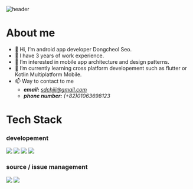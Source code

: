 ![header](https://capsule-render.vercel.app/api?type=wave&color=3DDC84&height=300&section=header&text=Dongcheol%20Seo&fontSize=90&fontColor=000000&fontAlignY=40)

# About me
- 👋 Hi, I’m android app developer Dongcheol Seo.
- 💼 I have 3 years of work experience. 
- 👀 I’m interested in mobile app architecture and design patterns.   
- 🌱 I’m currently learning cross platform developement such as flutter or Kotlin Multiplatform Mobile.   
- 📫 Way to contact to me  
  + ***email:** sdchjjj@gmail.com*   
  + ***phone number:** (+82)01063698123*

# Tech Stack
<!--<img src="https://img.shields.io/badge/표시할이름-색상?style=for-the-badge&logo=기술스택아이콘&logoColor=white">-->

### developement
<img src="https://img.shields.io/badge/Android%20Studio-3DDC84.svg?style=for-the-badge&logo=android-studio&logoColor=white"> <img src="https://img.shields.io/badge/java-ED8B00?style=for-the-badge&logo=openjdk&logoColor=white">
<img src="https://img.shields.io/badge/kotlin-7F52FF?style=for-the-badge&logo=kotlin&logoColor=white">
<img src="https://img.shields.io/badge/jetpack compose-4285F4?style=for-the-badge&logo=jetpack-compose&logoColor=white">

### source / issue management

<img src="https://img.shields.io/badge/gitlab-FC6D26.svg?style=for-the-badge&logo=gitlab&logoColor=white"> <img src="https://img.shields.io/badge/jira-%230A0FFF.svg?style=for-the-badge&logo=jira&logoColor=white">
<!---
sdchjjjGmail/sdchjjjGmail is a ✨ special ✨ repository because its `README.md` (this file) appears on your GitHub profile.
You can click the Preview link to take a look at your changes.
--->
